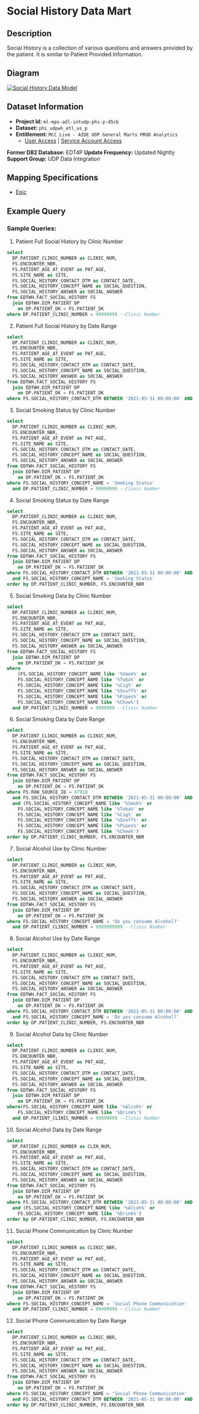 # Social History Data Mart

## Description

Social History is a collection of various questions and answers provided by the patient. It is similar to Patient Provided Information.

## Diagram

[![Social History Data Model](/assets/images/fact_social_hist-40412222e44926baf13ac90dfd8e0010.PNG)](https://mctools.sharepoint.com/teams/UDPDAIS/Shared%20Documents/UDP%20Data%20Mart%20Documents/Z_S2T_Model_for_Website/Data%20Models/34%29%20Social%20Hx/FACT_SOCIAL_HX_MCC.pdf)

## Dataset Information

- **Project Id:** `ml-mps-adl-intudp-phi-p-d5cb`
- **Dataset:** `phi_udpwh_etl_us_p`
- **Entitlement:** `MCC Live - AIDE UDP General Marts PROD Analytics`
  - [User Access](/docs/data-analytics/user-access) | [Service Account Access](/docs/data-analytics/service-account-access)

**Former DB2 Database:** EDT4P
**Update Frequency:** Updated Nightly
**Support Group:** UDP Data Integration

## Mapping Specifications

- [Epic](https://mctools.sharepoint.com/teams/UDPDAIS/Shared%20Documents/UDP%20Data%20Mart%20Documents/Z_S2T_Model_for_Website/Social%20Hx/EPIC_Social_HX_Source_2_Target_New.xlsx?d=w0954cf106cea4c60aa9eb62b84976a5b)

## Example Query

### Sample Queries: 
1) Patient Full Social History by Clinic Number
```sql
select
  DP.PATIENT_CLINIC_NUMBER as CLINIC_NUM,
  FS.ENCOUNTER_NBR,
  FS.PATIENT_AGE_AT_EVENT as PAT_AGE,
  FS.SITE_NAME as SITE,
  FS.SOCIAL_HISTORY_CONTACT_DTM as CONTACT_DATE,
  FS.SOCIAL_HISTORY_CONCEPT_NAME as SOCIAL_QUESTION,
  FS.SOCIAL_HISTORY_ANSWER as SOCIAL_ANSWER
from EDTWH.FACT_SOCIAL_HISTORY FS
  join EDTWH.DIM_PATIENT DP
    on DP.PATIENT_DK = FS.PATIENT_DK
where DP.PATIENT_CLINIC_NUMBER = 99999999 --Clinic Number
```

2) Patient Full Social History by Date Range

```sql 
select
  DP.PATIENT_CLINIC_NUMBER as CLINIC_NUM,
  FS.ENCOUNTER_NBR,
  FS.PATIENT_AGE_AT_EVENT as PAT_AGE,
  FS.SITE_NAME as SITE,
  FS.SOCIAL_HISTORY_CONTACT_DTM as CONTACT_DATE,
  FS.SOCIAL_HISTORY_CONCEPT_NAME as SOCIAL_QUESTION,
  FS.SOCIAL_HISTORY_ANSWER as SOCIAL_ANSWER
from EDTWH.FACT_SOCIAL_HISTORY FS
  join EDTWH.DIM_PATIENT DP
    on DP.PATIENT_DK = FS.PATIENT_DK
where FS.SOCIAL_HISTORY_CONTACT_DTM BETWEEN '2021-05-31 00:00:00' AND '2021-05-31 23:59:59'
```
3) Social Smoking Status by Clinic Number
```sql 
select
  DP.PATIENT_CLINIC_NUMBER as CLINIC_NUM,
  FS.ENCOUNTER_NBR,
  FS.PATIENT_AGE_AT_EVENT as PAT_AGE,
  FS.SITE_NAME as SITE,
  FS.SOCIAL_HISTORY_CONTACT_DTM as CONTACT_DATE,
  FS.SOCIAL_HISTORY_CONCEPT_NAME as SOCIAL_QUESTION,
  FS.SOCIAL_HISTORY_ANSWER as SOCIAL_ANSWER
from EDTWH.FACT_SOCIAL_HISTORY FS
  join EDTWH.DIM_PATIENT DP
    on DP.PATIENT_DK = FS.PATIENT_DK
where FS.SOCIAL_HISTORY_CONCEPT_NAME = 'Smoking Status'
  and DP.PATIENT_CLINIC_NUMBER = 99999999 --Clinic Number
```
4) Social Smoking Status by Date Range
```sql 
select
  DP.PATIENT_CLINIC_NUMBER as CLINIC_NUM,
  FS.ENCOUNTER_NBR,
  FS.PATIENT_AGE_AT_EVENT as PAT_AGE,
  FS.SITE_NAME as SITE,
  FS.SOCIAL_HISTORY_CONTACT_DTM as CONTACT_DATE,
  FS.SOCIAL_HISTORY_CONCEPT_NAME as SOCIAL_QUESTION,
  FS.SOCIAL_HISTORY_ANSWER as SOCIAL_ANSWER
from EDTWH.FACT_SOCIAL_HISTORY FS
  join EDTWH.DIM_PATIENT DP
    on DP.PATIENT_DK = FS.PATIENT_DK
where FS.SOCIAL_HISTORY_CONTACT_DTM BETWEEN '2021-05-31 00:00:00' AND '2021-05-31 23:59:59'
  and FS.SOCIAL_HISTORY_CONCEPT_NAME = 'Smoking Status'
order by DP.PATIENT_CLINIC_NUMBER, FS.ENCOUNTER_NBR
```
5) Social Smoking Data by Clinic Number
```sql 
select
  DP.PATIENT_CLINIC_NUMBER as CLINIC_NUM,
  FS.ENCOUNTER_NBR,
  FS.PATIENT_AGE_AT_EVENT as PAT_AGE,
  FS.SITE_NAME as SITE,
  FS.SOCIAL_HISTORY_CONTACT_DTM as CONTACT_DATE,
  FS.SOCIAL_HISTORY_CONCEPT_NAME as SOCIAL_QUESTION,
  FS.SOCIAL_HISTORY_ANSWER as SOCIAL_ANSWER
from EDTWH.FACT_SOCIAL_HISTORY FS
  join EDTWH.DIM_PATIENT DP
    on DP.PATIENT_DK = FS.PATIENT_DK
where
    (FS.SOCIAL_HISTORY_CONCEPT_NAME like '%Smok%' or
    FS.SOCIAL_HISTORY_CONCEPT_NAME like '%Toba%' or
    FS.SOCIAL_HISTORY_CONCEPT_NAME like '%Cig%' or
    FS.SOCIAL_HISTORY_CONCEPT_NAME like '%Snuff%' or
    FS.SOCIAL_HISTORY_CONCEPT_NAME like '%Pipes%' or
    FS.SOCIAL_HISTORY_CONCEPT_NAME like '%Chew%')
  and DP.PATIENT_CLINIC_NUMBER = 9999999 --Clinic Number
```
6) Social Smoking Data by Date Range
```sql 
select
  DP.PATIENT_CLINIC_NUMBER as CLINIC_NUM,
  FS.ENCOUNTER_NBR,
  FS.PATIENT_AGE_AT_EVENT as PAT_AGE,
  FS.SITE_NAME as SITE,
  FS.SOCIAL_HISTORY_CONTACT_DTM as CONTACT_DATE,
  FS.SOCIAL_HISTORY_CONCEPT_NAME as SOCIAL_QUESTION,
  FS.SOCIAL_HISTORY_ANSWER as SOCIAL_ANSWER
from EDTWH.FACT_SOCIAL_HISTORY FS
  join EDTWH.DIM_PATIENT DP
    on DP.PATIENT_DK = FS.PATIENT_DK
where FS.ROW_SOURCE_ID = 47918
  and FS.SOCIAL_HISTORY_CONTACT_DTM BETWEEN '2021-05-31 00:00:00' AND '2021-05-31 23:59:59'
  and (FS.SOCIAL_HISTORY_CONCEPT_NAME like '%Smok%' or
    FS.SOCIAL_HISTORY_CONCEPT_NAME like '%Toba%' or
    FS.SOCIAL_HISTORY_CONCEPT_NAME like '%Cig%' or
    FS.SOCIAL_HISTORY_CONCEPT_NAME like '%Snuff%' or
    FS.SOCIAL_HISTORY_CONCEPT_NAME like '%Pipes%' or
    FS.SOCIAL_HISTORY_CONCEPT_NAME like '%Chew%')
order by DP.PATIENT_CLINIC_NUMBER, FS.ENCOUNTER_NBR
```
7) Social Alcohol Use by Clinic Number
```sql 
select
  DP.PATIENT_CLINIC_NUMBER as CLINIC_NUM,
  FS.ENCOUNTER_NBR,
  FS.PATIENT_AGE_AT_EVENT as PAT_AGE,
  FS.SITE_NAME as SITE,
  FS.SOCIAL_HISTORY_CONTACT_DTM as CONTACT_DATE,
  FS.SOCIAL_HISTORY_CONCEPT_NAME as SOCIAL_QUESTION,
  FS.SOCIAL_HISTORY_ANSWER as SOCIAL_ANSWER
from EDTWH.FACT_SOCIAL_HISTORY FS
  join EDTWH.DIM_PATIENT DP
    on DP.PATIENT_DK = FS.PATIENT_DK
where FS.SOCIAL_HISTORY_CONCEPT_NAME = 'Do you consume Alcohol?'
  and DP.PATIENT_CLINIC_NUMBER = 9999999999 --Clinic Number
```
8) Social Alcohol Use by Date Range
```sql 
select
  DP.PATIENT_CLINIC_NUMBER as CLINIC_NUM,
  FS.ENCOUNTER_NBR,
  FS.PATIENT_AGE_AT_EVENT as PAT_AGE,
  FS.SITE_NAME as SITE,
  FS.SOCIAL_HISTORY_CONTACT_DTM as CONTACT_DATE,
  FS.SOCIAL_HISTORY_CONCEPT_NAME as SOCIAL_QUESTION,
  FS.SOCIAL_HISTORY_ANSWER as SOCIAL_ANSWER
from EDTWH.FACT_SOCIAL_HISTORY FS
  join EDTWH.DIM_PATIENT DP
    on DP.PATIENT_DK = FS.PATIENT_DK
where FS.SOCIAL_HISTORY_CONTACT_DTM BETWEEN '2021-05-31 00:00:00' AND '2021-05-31 23:59:59'
  and FS.SOCIAL_HISTORY_CONCEPT_NAME = 'Do you consume Alcohol?'
order by DP.PATIENT_CLINIC_NUMBER, FS.ENCOUNTER_NBR
```
9) Social Alcohol Data by Clinic Number
```sql 
select
  DP.PATIENT_CLINIC_NUMBER as CLINIC_NUM,
  FS.ENCOUNTER_NBR,
  FS.PATIENT_AGE_AT_EVENT as PAT_AGE,
  FS.SITE_NAME as SITE,
  FS.SOCIAL_HISTORY_CONTACT_DTM as CONTACT_DATE,
  FS.SOCIAL_HISTORY_CONCEPT_NAME as SOCIAL_QUESTION,
  FS.SOCIAL_HISTORY_ANSWER as SOCIAL_ANSWER
from EDTWH.FACT_SOCIAL_HISTORY FS
  join EDTWH.DIM_PATIENT DP
    on DP.PATIENT_DK = FS.PATIENT_DK
where(FS.SOCIAL_HISTORY_CONCEPT_NAME like '%Alcoh%' or
    FS.SOCIAL_HISTORY_CONCEPT_NAME like '%Drink%')
  and DP.PATIENT_CLINIC_NUMBER = 99999999 --Clinic Number
```
10) Social Alcohol Data by Date Range
```sql 
select
  DP.PATIENT_CLINIC_NUMBER as CLIN_NUM,
  FS.ENCOUNTER_NBR,
  FS.PATIENT_AGE_AT_EVENT as PAT_AGE,
  FS.SITE_NAME as SITE,
  FS.SOCIAL_HISTORY_CONTACT_DTM as CONTACT_DATE,
  FS.SOCIAL_HISTORY_CONCEPT_NAME as SOCIAL_QUESTION,
  FS.SOCIAL_HISTORY_ANSWER as SOCIAL_ANSWER
from EDTWH.FACT_SOCIAL_HISTORY FS
  join EDTWH.DIM_PATIENT DP
    on DP.PATIENT_DK = FS.PATIENT_DK
where FS.SOCIAL_HISTORY_CONTACT_DTM BETWEEN '2021-05-31 00:00:00' AND '2021-05-31 23:59:59'
  and (FS.SOCIAL_HISTORY_CONCEPT_NAME like '%Alcoh%' or
    FS.SOCIAL_HISTORY_CONCEPT_NAME like '%Drink%')
order by DP.PATIENT_CLINIC_NUMBER, FS.ENCOUNTER_NBR
```
11) Social Phone Communication by Clinic Number
```sql 
select
  DP.PATIENT_CLINIC_NUMBER as CLINIC_NBR,
  FS.ENCOUNTER_NBR,
  FS.PATIENT_AGE_AT_EVENT as PAT_AGE,
  FS.SITE_NAME as SITE,
  FS.SOCIAL_HISTORY_CONTACT_DTM as CONTACT_DATE,
  FS.SOCIAL_HISTORY_CONCEPT_NAME as SOCIAL_QUESTION,
  FS.SOCIAL_HISTORY_ANSWER as SOCIAL_ANSWER
from EDTWH.FACT_SOCIAL_HISTORY FS
  join EDTWH.DIM_PATIENT DP
    on DP.PATIENT_DK = FS.PATIENT_DK
where FS.SOCIAL_HISTORY_CONCEPT_NAME = 'Social Phone Communication'
  and DP.PATIENT_CLINIC_NUMBER = 99999999 --Clinic Number
```
12) Social Phone Communication by Date Range
```sql
select
  DP.PATIENT_CLINIC_NUMBER as CLINIC_NBR,
  FS.ENCOUNTER_NBR,
  FS.PATIENT_AGE_AT_EVENT as PAT_AGE,
  FS.SITE_NAME as SITE,
  FS.SOCIAL_HISTORY_CONTACT_DTM as CONTACT_DATE,
  FS.SOCIAL_HISTORY_CONCEPT_NAME as SOCIAL_QUESTION,
  FS.SOCIAL_HISTORY_ANSWER as SOCIAL_ANSWER
from EDTWH.FACT_SOCIAL_HISTORY FS
  join EDTWH.DIM_PATIENT DP
    on DP.PATIENT_DK = FS.PATIENT_DK
where FS.SOCIAL_HISTORY_CONCEPT_NAME = 'Social Phone Communication'
  and FS.SOCIAL_HISTORY_CONTACT_DTM BETWEEN '2021-05-31 00:00:00' AND '2021-05-31 23:59:59'
order by DP.PATIENT_CLINIC_NUMBER, FS.ENCOUNTER_NBR
```